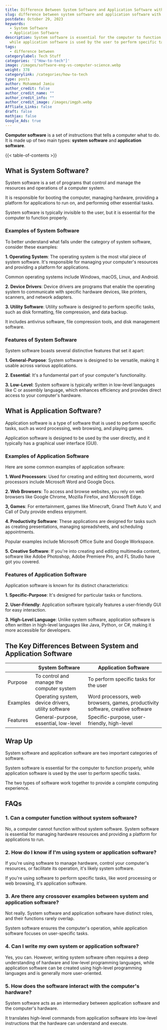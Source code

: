 ```yaml
---
title: Difference Between System Software and Application Software with Examples
slug: difference between system software and application software with examples
postdate: October 29, 2023
keywords:
  - System Software
  - Application Software
description: System software is essential for the computer to function properly,
  while application software is used by the user to perform specific tasks.
tags:
  - difference between
categorylabel: Tech Stuff
categories: '["How-to-tech"]'
image: /images/software-eng-vs-computer-science.webp
weight: 378
categorylink: /categories/how-to-tech
type: posts
author: Mohammad Jamiu
author_credit: false
author_credit_name: ""
author_credit_info: ""
author_credit_image: /images/imgph.webp
Affliate_Links: false
draft: false
mathjax: false
Google_Ads: true
---
```

**Computer software** is a set of instructions that tells a computer what to do. It is made up of two main types: **system software** and **application software**.

{{< table-of-contents >}}

## **What is System Software?**

System software is a set of programs that control and manage the resources and operations of a computer system. 

It is responsible for booting the computer, managing hardware, providing a platform for applications to run on, and performing other essential tasks. 

System software is typically invisible to the user, but it is essential for the computer to function properly.

### **Examples of System Software**

To better understand what falls under the category of system software, consider these examples:

**1. Operating System**: The operating system is the most vital piece of system software. It's responsible for managing your computer's resources and providing a platform for applications. 

Common operating systems include Windows, macOS, Linux, and Android.

**2. Device Drivers**: Device drivers are programs that enable the operating system to communicate with specific hardware devices, like printers, scanners, and network adapters.

**3. Utility Software**: Utility software is designed to perform specific tasks, such as disk formatting, file compression, and data backup. 

It includes antivirus software, file compression tools, and disk management software.

### **Features of System Software**

System software boasts several distinctive features that set it apart:

**1. General-Purpose**: System software is designed to be versatile, making it usable across various applications.

**2. Essential**: It's a fundamental part of your computer's functionality.

**3. Low-Level**: System software is typically written in low-level languages like C or assembly language, which enhances efficiency and provides direct access to your computer's hardware.

## **What is Application Software?**

Application software is a type of software that is used to perform specific tasks, such as word processing, web browsing, and playing games. 

Application software is designed to be used by the user directly, and it typically has a graphical user interface (GUI).

### **Examples of Application Software**

Here are some common examples of application software:

**1. Word Processors**: Used for creating and editing text documents, word processors include Microsoft Word and Google Docs.

**2. Web Browsers**: To access and browse websites, you rely on web browsers like Google Chrome, Mozilla Firefox, and Microsoft Edge.

**3, Games**: For entertainment, games like Minecraft, Grand Theft Auto V, and Call of Duty provide endless enjoyment.

**4. Productivity Software**: These applications are designed for tasks such as creating presentations, managing spreadsheets, and scheduling appointments. 

Popular examples include Microsoft Office Suite and Google Workspace.

**5. Creative Software**: If you're into creating and editing multimedia content, software like Adobe Photoshop, Adobe Premiere Pro, and FL Studio have got you covered.

### **Features of Application Software**

Application software is known for its distinct characteristics:

**1. Specific-Purpose**: It's designed for particular tasks or functions.

**2. User-Friendly**: Application software typically features a user-friendly GUI for easy interaction.

**3. High-Level Language**: Unlike system software, application software is often written in high-level languages like Java, Python, or C#, making it more accessible for developers.

## **The Key Differences Between System and Application Software**

|          | System Software                                    | Application Software                                                           |
| -------- | -------------------------------------------------- | ------------------------------------------------------------------------------ |
| Purpose  | To control and manage the computer system          | To perform specific tasks for the user                                         |
| Examples | Operating system, device drivers, utility software | Word processors, web browsers, games, productivity software, creative software |
| Features | General-purpose, essential, low-level              | Specific-purpose, user-friendly, high-level                                    |

## **Wrap Up**

System software and application software are two important categories of software. 

System software is essential for the computer to function properly, while application software is used by the user to perform specific tasks. 

The two types of software work together to provide a complete computing experience.

## **FAQs**

### 1. Can a computer function without system software?

No, a computer cannot function without system software. System software is essential for managing hardware resources and providing a platform for applications to run.

### 2. How do I know if I'm using system or application software?

If you're using software to manage hardware, control your computer's resources, or facilitate its operation, it's likely system software. 

If you're using software to perform specific tasks, like word processing or web browsing, it's application software.

### 3. Are there any crossover examples between system and application software?

Not really. System software and application software have distinct roles, and their functions rarely overlap. 

System software ensures the computer's operation, while application software focuses on user-specific tasks.

### 4. Can I write my own system or application software?

Yes, you can. However, writing system software often requires a deep understanding of hardware and low-level programming languages, while application software can be created using high-level programming languages and is generally more user-oriented.

### 5. How does the software interact with the computer's hardware?

System software acts as an intermediary between application software and the computer's hardware. 

It translates high-level commands from application software into low-level instructions that the hardware can understand and execute.